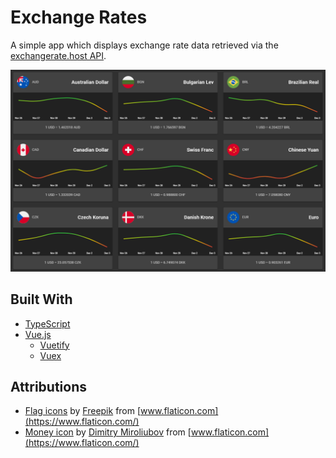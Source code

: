 # Exchange Rates

A simple app which displays exchange rate data retrieved via the [exchangerate.host API](https://exchangerate.host/).

![Exchange Rates](screenshot.png?raw=true)

## Built With

- [TypeScript](https://www.typescriptlang.org/)
- [Vue.js](https://vuejs.org/)
  - [Vuetify](https://vuetifyjs.com/en/)
  - [Vuex](https://vuex.vuejs.org/)

## Attributions

- [Flag icons](https://www.flaticon.com/packs/countrys-flags) by [Freepik](https://www.flaticon.com/authors/Freepik) from [www.flaticon.com](https://www.flaticon.com/)
- [Money icon](https://www.flaticon.com/free-icon/money_639365) by [Dimitry Miroliubov](https://www.flaticon.com/authors/dimitry-miroliubov) from [www.flaticon.com](https://www.flaticon.com/)
